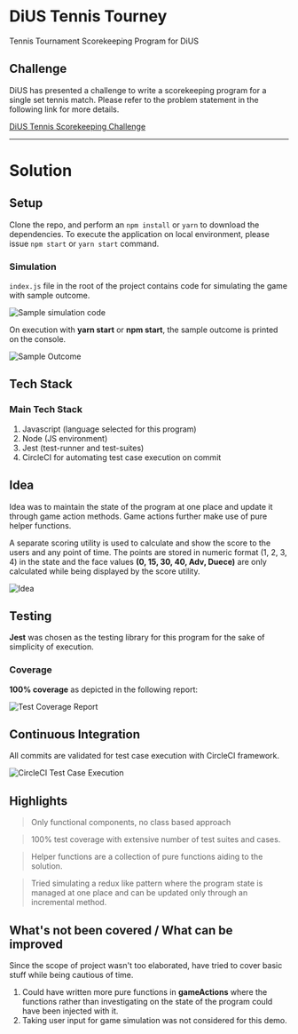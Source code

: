 # DiUS Tennis Tourney

Tennis Tournament Scorekeeping Program for DiUS

## Challenge

DiUS has presented a challenge to write a scorekeeping program for a single set tennis match. Please refer to the problem statement in the following link for more details.

[DiUS Tennis Scorekeeping Challenge](https://github.com/DiUS/coding-tests/blob/master/dius_tennis.md)

---

# Solution

## Setup

Clone the repo, and perform an `npm install` or `yarn` to download the dependencies. To execute the application on local environment, please issue `npm start` or `yarn start` command.

### Simulation

`index.js` file in the root of the project contains code for simulating the game with sample outcome.

![Sample simulation code](https://i.ibb.co/f2hNgfQ/sample-code.png)

On execution with **yarn start** or **npm start**, the sample outcome is printed on the console.

![Sample Outcome](https://i.ibb.co/4t0sr0N/sample-output.png)

## Tech Stack

### Main Tech Stack

1. Javascript (language selected for this program)
2. Node (JS environment)
3. Jest (test-runner and test-suites)
4. CircleCI for automating test case execution on commit

## Idea

Idea was to maintain the state of the program at one place and update it through game action methods. Game actions further make use of pure helper functions.

A separate scoring utility is used to calculate and show the score to the users and any point of time. The points are stored in numeric format (1, 2, 3, 4) in the state and the face values **(0, 15, 30, 40, Adv, Duece)** are only calculated while being displayed by the score utility.

![Idea](https://i.ibb.co/sqtmfKR/idea.jpg)

## Testing

**Jest** was chosen as the testing library for this program for the sake of simplicity of execution.

### Coverage

**100% coverage** as depicted in the following report:

![Test Coverage Report](https://i.ibb.co/rfCsCS0/test-coverage-report.png)

## Continuous Integration

All commits are validated for test case execution with CircleCI framework.

![CircleCI Test Case Execution](https://i.ibb.co/yhbbccT/commit-validation.png)

## Highlights

> Only functional components, no class based approach

> 100% test coverage with extensive number of test suites and cases.

> Helper functions are a collection of pure functions aiding to the solution.

> Tried simulating a redux like pattern where the program state is managed at one place and can be updated only through an incremental method.

## What's not been covered / What can be improved

Since the scope of project wasn't too elaborated, have tried to cover basic stuff while being cautious of time.

1. Could have written more pure functions in **gameActions** where the functions rather than investigating on the state of the program could have been injected with it.
2. Taking user input for game simulation was not considered for this demo.
